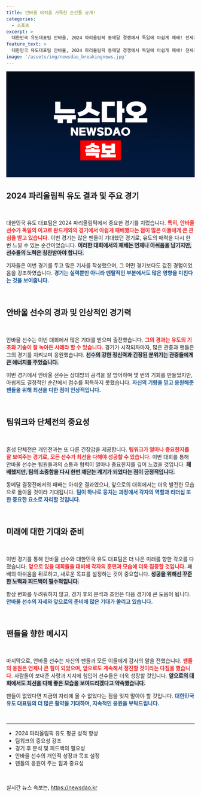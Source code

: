 ```yaml
---
title: 안바울 아쉬움 가득한 순간들 공개!
categories:
  - 스포츠
excerpt: >
  대한민국 유도대표팀 안바울, 2024 파리올림픽 동메달 경쟁에서 독일에 아쉽게 패배! 전세계의 이목이 집중된 경기에서의 그 감정은? 클릭하여 자세히 알아보세요!
feature_text: >
  대한민국 유도대표팀 안바울, 2024 파리올림픽 동메달 경쟁에서 독일에 아쉽게 패배! 전세계의 이목이 집중된 경기에서의 그 감정은? 클릭하여 자세히 알아보세요!
image: '/assets/img/newsdao_breakingnews.jpg'
---
```


<p><img src="/assets/img/newsdao_breakingnews.jpg" alt="ontimetimes 속보" /></p>

<h2 data-ke-size="size26">2024 파리올림픽 유도 결과 및 주요 경기</h2>

<p data-ke-size="size16">&nbsp;</p>

<p>대한민국 유도 대표팀은 2024 파리올림픽에서 중요한 경기를 치렀습니다. <b><span style="color: #ee2323;">특히, 안바울 선수가 독일의 이고르 완드케와의 경기에서 아쉽게 패배했다는 점이 많은 이들에게 큰 관심을 받고 있습니다.</span></b> 이번 경기는 많은 팬들이 기대했던 경기로, 유도의 매력을 다시 한 번 느낄 수 있는 순간이었습니다. <b><span style="background-color: #21538527;">이러한 대회에서의 패배는 언제나 아쉬움을 남기지만, 선수들의 노력은 칭찬받아야 합니다.</span></b> </p>

<p>기자들은 이번 경기를 두고 많은 기사를 작성했으며, 그 어떤 경기보다도 값진 경험이었음을 강조하였습니다. <b><span style="color: #1a5490;">경기는 실력뿐만 아니라 멘탈적인 부분에서도 많은 영향을 미친다는 것을 보여줍니다.</span></b> </p>

<p data-ke-size="size16">&nbsp;</p>

<h2 data-ke-size="size26">안바울 선수의 경과 및 인상적인 경기력</h2>

<p data-ke-size="size16">&nbsp;</p>

<p>안바울 선수는 이번 대회에서 많은 기대를 받으며 출전했습니다. <b><span style="color: #ee2323;">그의 경과는 유도의 기초와 기술이 잘 녹아든 사례라 할 수 있습니다.</span></b> 경기가 시작되자마자, 많은 관중과 팬들은 그의 경기를 지켜보며 응원했습니다. <b><span style="background-color: #21538527;">선수의 강한 정신력과 긴장된 분위기는 관중들에게 큰 에너지를 주었습니다.</span></b> </p>

<p>이번 경기에서 안바울 선수는 상대방의 공격을 잘 방어하며 몇 번의 기회를 만들었지만, 아쉽게도 결정적인 순간에서 점수를 획득하지 못했습니다. <b><span style="color: #1a5490;">자신의 기량을 믿고 응원해준 팬들을 위해 최선을 다한 점이 인상적입니다.</span></b> </p>

<p data-ke-size="size16">&nbsp;</p>

<h2 data-ke-size="size26">팀워크와 단체전의 중요성</h2>

<p data-ke-size="size16">&nbsp;</p>

<p>혼성 단체전은 개인전과는 또 다른 긴장감을 제공합니다. <b><span style="color: #ee2323;">팀워크가 얼마나 중요한지를 잘 보여주는 경기로, 모든 선수가 최선을 다해야 성공할 수 있습니다.</span></b> 이번 대회를 통해 안바울 선수는 팀원들과의 소통과 협력이 얼마나 중요한지를 깊이 느꼈을 것입니다. <b><span style="background-color: #21538527;">패배했지만, 팀의 소중함을 다시 한번 깨닫는 계기가 되었다는 점이 긍정적입니다.</span></b></p>

<p>동메달 결정전에서의 패배는 아쉬운 결과였으나, 앞으로의 대회에서는 더욱 발전한 모습으로 돌아올 것이라 기대됩니다. <b><span style="color: #1a5490;">팀이 하나로 뭉치는 과정에서 각자의 역할과 리더십 또한 중요한 요소로 자리할 것입니다.</span></b> </p>

<p data-ke-size="size16">&nbsp;</p>

<h2 data-ke-size="size26">미래에 대한 기대와 준비</h2>

<p data-ke-size="size16">&nbsp;</p>

<p>이번 경기를 통해 안바울 선수와 대한민국 유도 대표팀은 더 나은 미래를 향한 각오를 다졌습니다. <b><span style="color: #ee2323;">앞으로 있을 대회들을 대비해 각자의 훈련과 모습에 더욱 집중할 것입니다.</span></b> 패배의 아쉬움을 뒤로하고, 새로운 목표를 설정하는 것이 중요합니다. <b><span style="background-color: #21538527;">성공을 위해선 꾸준한 노력과 피드백이 필수적입니다.</span></b></p>

<p>항상 변화를 두려워하지 않고, 경기 후의 분석과 조언은 다음 경기에 큰 도움이 됩니다. <b><span style="color: #1a5490;">안바울 선수의 자세와 앞으로의 준비에 많은 기대가 쏠리고 있습니다.</span></b> </p>

<p data-ke-size="size16">&nbsp;</p>

<h2 data-ke-size="size26">팬들을 향한 메시지</h2>

<p data-ke-size="size16">&nbsp;</p>

<p>마지막으로, 안바울 선수는 자신의 팬들과 모든 이들에게 감사의 말을 전했습니다. <b><span style="color: #ee2323;">팬들의 응원은 언제나 큰 힘이 되었으며, 앞으로도 계속해서 정진할 것이라는 다짐을 했습니다.</span></b> 사람들이 보내준 사랑과 지지에 힘입어 선수들은 더욱 성장할 것입니다. <b><span style="background-color: #21538527;">앞으로의 대회에서도 최선을 다해 좋은 모습을 보여드리겠다고 약속했습니다.</span></b> </p>

<p>팬들이 없었다면 지금의 자리에 올 수 없었다는 점을 잊지 말아야 할 것입니다. <b><span style="color: #1a5490;">대한민국 유도 대표팀의 더 많은 활약을 기대하며, 지속적인 응원을 부탁드립니다.</span></b> </p>

<p data-ke-size="size16">&nbsp;</p>

<hr>

<ul>
    <li>2024 파리올림픽 유도 평균 성적 향상</li>
    <li>팀워크의 중요성 강조</li>
    <li>경기 후 분석 및 피드백의 필요성</li>
    <li>안바울 선수의 개인적 성장과 목표 설정</li>
    <li>팬들의 응원이 주는 힘과 중요성</li>
</ul>

<p data-ke-size="size16">&nbsp;</p>
실시간 뉴스 속보는, <a href="https://newsdao.kr" rel="dofollow">https://newsdao.kr</a>


